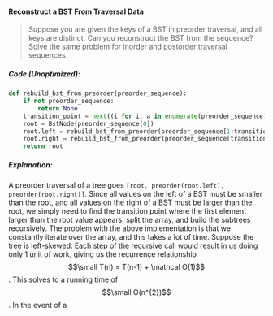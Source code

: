 #### Reconstruct a BST From Traversal Data

> Suppose you are given the keys of a BST in preorder traversal, and all keys are distinct. Can you reconstruct the BST from the sequence? Solve the same problem for inorder and postorder traversal sequences.

##### Code \(Unoptimized\):

```py
def rebuild_bst_from_preorder(preorder_sequence):
    if not preorder_sequence:
        return None
    transition_point = next((i for i, a in enumerate(preorder_sequence) if a > preorder_sequence[0]), len(preorder_sequence))
    root = BstNode(preorder_sequence[0])
    root.left = rebuild_bst_from_preorder(preorder_sequence[1:transition_point])
    root.right = rebuild_bst_from_preorder(preorder_sequence[transition_point:])
    return root
```

##### Explanation:

A preorder traversal of a tree goes `[root, preorder(root.left), preorder(root.right)]`. Since all values on the left of a BST must be smaller than the root, and all values on the right of a BST must be larger than the root, we simply need to find the transition point where the first element larger than the root value appears, split the array, and build the subtrees recursively. The problem with the above implementation is that we constantly iterate over the array, and this takes a lot of time. Suppose the tree is left-skewed. Each step of the recursive call would result in us doing only 1 unit of work, giving us the recurrence relationship $$\small T(n) = T(n-1) + \mathcal O(1)$$. This solves to a running time of $$\small O(n^{2})$$. In the event of a 

